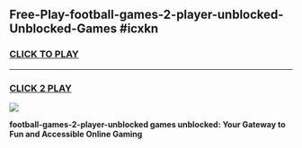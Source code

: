 
## Free-Play-football-games-2-player-unblocked-Unblocked-Games #icxkn
<h3>
<a href="https://news.freeplayer.one?title=football-games-2-player-unblocked&ref=8M">CLICK TO PLAY</a></h3>
<hr>

<h3>
<a href="https://news.freeplayer.one?title=football-games-2-player-unblocked&ref=8M">CLICK 2 PLAY</a>
  
</h3>

<a href="https://news.freeplayer.one?title=football-games-2-player-unblocked&ref=8M"><img src="https://clearcache.store/games.png"></a>


**football-games-2-player-unblocked games unblocked: Your Gateway to Fun and Accessible Online Gaming**
